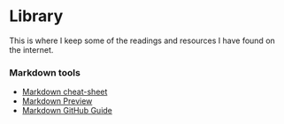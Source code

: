 # Library
This is where I keep some of the readings and resources I have found on the internet.

### Markdown tools
- [Markdown cheat-sheet](https://www.markdownguide.org/cheat-sheet/)
- [Markdown Preview](https://markdownlivepreview.com/)
- [Markdown GitHub Guide](https://github.com/adam-p/markdown-here/wiki/Markdown-Cheatsheet#code)
